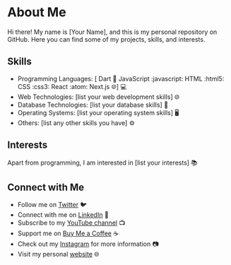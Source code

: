 # About Me

Hi there! My name is [Your Name], and this is my personal repository on GitHub. Here you can find some of my projects, skills, and interests.

## Skills
    
- Programming Languages: [
 Dart :dart:
 JavaScript :javascript:
 HTML :html5:
 CSS :css3:
 React :atom: Next.js :globe_with_meridians:] :computer:
- Web Technologies: [list your web development skills] :globe_with_meridians:
- Database Technologies: [list your database skills] :floppy_disk:
- Operating Systems: [list your operating system skills] :desktop_computer:
- Others: [list any other skills you have] :gear:

## Interests

Apart from programming, I am interested in [list your interests] :books:

## Connect with Me
- Follow me on [Twitter](https://twitter.com/yourusername) :bird:
- Connect with me on [LinkedIn](https://linkedin.com/in/yourusername) :briefcase:
- Subscribe to my [YouTube channel](https://www.youtube.com/channel/yourchannelname) :tv:
- Support me on [Buy Me a Coffee](https://www.buymeacoffee.com/yourusername) :coffee:
- Check out my [Instagram](https://www.instagram.com/yourusername/) for more information :camera:
- Visit my personal [website](https://yourwebsite.com) :globe_with_meridians:

